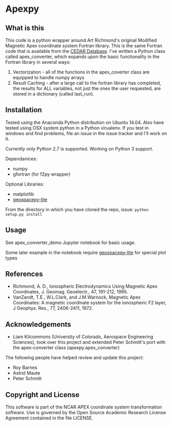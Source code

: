 # Apexpy

## What is this
This code is a python wrapper around Art Richmond's original Modified Magnetic Apex coordinate system Fortran library. This is the same Fortran code that is available from the [CEDAR Database](https://cedarweb.vsp.ucar.edu/wiki/index.php/Tools_and_Models:Empirical_Models). I've written a Python class called apex_converter, which expands upon the basic functionality in the Fortran library in several ways:
1) Vectorization - all of the functions in the apex_coverter class are equipped to handle numpy arrays
2) Result Caching - after a large call to the fortran library has completed, the results for ALL variables, not just the ones the user requested, are stored in a dictionary (called last_run).


## Installation
Tested using the Anaconda Python distribution on Ubuntu 14.04.
Also have tested using OSX system python in a Python virualenv.
If you test in windows and find problems, file an issue in the issue tracker and I'll work on it.

Currently only Python 2.7 is supported. Working on Python 3 support.

Dependanices:
- numpy
- gfortran (for f2py wrapper)

Optional Libraries:
- matplotlib
- [geospacepy-lite](https://bitbucket.org/amienext/geospacepy-lite)

From the directory in which you have cloned the repo, issue:
`python setup.py install`

## Usage

See apex_converter_demo Jupyter notebook for basic usage.

Some later example in the notebook require [geospacepy-lite](https://bitbucket.org/amienext/geospacepy-lite) for special plot types

## References
- Richmond, A. D., Ionospheric Electrodynamics Using Magnetic Apex Coordinates, J. Geomag. Geoelectr., 47, 191-212, 1995.
- VanZandt, T.E., W.L.Clark, and J.M.Warnock, Magnetic Apex Coordinates: A magnetic coordinate system for the ionospheric F2 layer, J Geophys. Res., 77, 2406-2411, 1972.

## Acknowledgements
- Liam Kilcommons (University of Colorado, Aerospace Engineering Sciences), took over this project and extended Peter Schmitt's port with the apex-converter class (apexpy.apex_converter)
       
The following people have helped review and update this project:
- Roy Barnes
- Astrid Maute
- Peter Schmitt
    
## Copyright and License
This software is part of the NCAR APEX coordinate system
transformation software.  Use is governed by the Open Source
Academic Research License Agreement contained in the file LICENSE.
